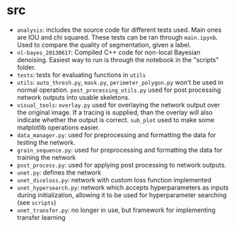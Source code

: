 # src

- `analysis`: includes the source code for different tests used. Main ones are IOU and chi squared. These tests can be ran through `main.ipynb`. Used to compare the quality of segmentation, given a label. 
- `nl-bayes_20130617`: Compiled C++ code for non-local Bayesian denoising. Easiest way to run is through the notebook in the "scripts" folder. 
- `tests`: tests for evaluating functions in `utils`
- `utils`: `auto_thresh.py`, `mask.py`, `perimeter_polygon.py` won't be used in normal operation. `post_processing_utils.py` used for post processing network outputs into usable skeletons. 
- `visual_tools`: `overlay.py` used for overlaying the network output over the original image. If a tracing is supplied, than the overlay will also indicate whether the output is correct. `sub_plot` used to make some matplotlib operations easier. 
- `data_manager.py`: used for preprocessing and formatting the data for testing the network. 
- `grain_sequence.py`: used for preprocessing and formatting the data for training the network
- `post_process.py`: used for applying post processing to network outputs. 
- `unet.py`: defines the network
- `unet_diceloss.py`: network with custom loss function implemented
- `unet_hypersearch.py`: network which accepts hyperparameters as inputs during initialization, allowing it to be used for hyperparameter searching (see `scripts`)
- `unet_transfer.py`: no longer in use, but framework for implementing transfer learning